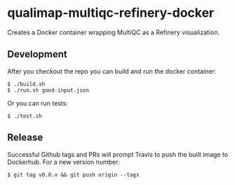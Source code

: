 # qualimap-multiqc-refinery-docker
Creates a Docker container wrapping MultiQC as a Refinery visualization.

## Development

After you checkout the repo you can build and run the docker container:
```
$ ./build.sh
$ ./run.sh good-input.json
```

Or you can run tests:
```
$ ./test.sh
```

## Release

Successful Github tags and PRs will prompt Travis to push the built image to Dockerhub. For a new version number:
```
$ git tag v0.0.x && git push origin --tags
```